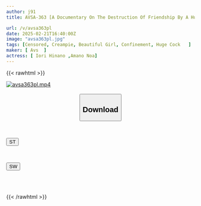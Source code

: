 ```yaml
---
author: j91
title: AVSA-363 [A Documentary On The Destruction Of Friendship By A Huge Cock] Betrayal And Climax Of Pleasure, Ignoring Personality. 140cm "Let's Stay Friends Forever" Childhood Friend Kidnapped And Held Captive. Middle-aged Man Orders Pure Submission. "If You Want To Save Yourself, Make The Other Person Cum" "Hey, Cum For Me, Please..." Mouth-to-mouth Sperm Exchange, Mutual Creampie And Semen Sucking

url: /v/avsa363pl
date: 2025-02-21T16:40:00Z
image: "avsa363pl.jpg"
tags: [Censored, Creampie, Beautiful Girl, Confinement, Huge Cock	]
maker: [ Avs  ]
actress: [ Iori Hinano ,Amano Noa]
---
```



{{< rawhtml >}}

<div class="video" data-videoid="kq1b8bbmqMF8ax">
    <a href="javascript:;">
        <img src="/v/avsa363pl/avsa363pl.jpg" width="WIDTH" height="HEIGHT" alt="avsa363pl.mp4" loading="lazy">
    </a>
</div>

<script type="text/javascript" src="https://j91.asia/asset/on-demand-st.js"></script>

<br>
  <link rel="stylesheet" href="https://j91.asia/asset/bs5.css">
  
  <center>
  <button class="btn btn-primary" type="button" data-bs-toggle="collapse" data-bs-target=".multi-collapse" aria-expanded="false" aria-controls="multiCollapseExample1 multiCollapseExample2"><h2>Download</h2></button></center>
</p>
<div class="row">
  <div class="col">
    <div class="collapse multi-collapse" id="multiCollapseExample1">
      <div class="card card-body">
	      	      <br>
<div class="buttons">  
<p><a href="/v/avsa363pl/st.html" target="_blank"><button class="btn-hover color-3"><i class="fa fa-download"></i> ST</button></a></p></div>
    </div>
  </div>
</div>
  <div class="col">
    <div class="collapse multi-collapse" id="multiCollapseExample2">
      <div class="card card-body">
	      <br>
<div class="buttons">
<p><a href="/v/avsa363pl/sw.html" target="_blank"><button class="btn-hover color-2"><i class="fa fa-download"></i> SW</button></a></p></div>
<br><br>
      </div>
    </div>
  </div>
</div>

{{< /rawhtml >}}